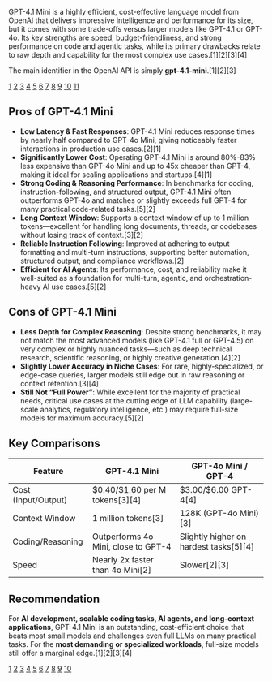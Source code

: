 GPT-4.1 Mini is a highly efficient, cost-effective language model from OpenAI that delivers impressive intelligence and performance for its size, but it comes with some trade-offs versus larger models like GPT-4.1 or GPT-4o. Its key strengths are speed, budget-friendliness, and strong performance on code and agentic tasks, while its primary drawbacks relate to raw depth and capability for the most complex use cases.[1][2][3][4]

The main identifier in the OpenAI API is simply **gpt-4.1-mini**.[1][2][3]

[1](https://platform.openai.com/docs/models/gpt-4.1-mini)
[2](https://docs.aimlapi.com/api-references/text-models-llm/openai/gpt-4.1-mini)
[3](https://apidog.com/blog/how-to-use-the-gpt-4-1-api/)
[4](https://openai.com/index/gpt-4-1/)
[5](https://www.reddit.com/r/ChatGPTPro/comments/1l7h4hg/i_dont_understand_chatgpt_model_names_is_o3/)
[6](https://learn.microsoft.com/en-us/azure/ai-foundry/openai/concepts/models)
[7](https://github.com/marketplace/models/azure-openai/gpt-4-1-mini)
[8](https://platform.openai.com/docs/models/gpt-4o-mini)
[9](https://zapier.com/blog/openai-models/)
[10](https://platform.openai.com/docs/models)
[11](https://aimlapi.com/models/gpt-4-1-mini-api)

## Pros of GPT-4.1 Mini

- **Low Latency & Fast Responses**: GPT-4.1 Mini reduces response times by nearly half compared to GPT-4o Mini, giving noticeably faster interactions in production use cases.[2][1]
- **Significantly Lower Cost**: Operating GPT-4.1 Mini is around 80%-83% less expensive than GPT-4o Mini and up to 45x cheaper than GPT-4, making it ideal for scaling applications and startups.[4][1]
- **Strong Coding & Reasoning Performance**: In benchmarks for coding, instruction-following, and structured output, GPT-4.1 Mini often outperforms GPT-4o and matches or slightly exceeds full GPT-4 for many practical code-related tasks.[5][2]
- **Long Context Window**: Supports a context window of up to 1 million tokens—excellent for handling long documents, threads, or codebases without losing track of context.[3][2]
- **Reliable Instruction Following**: Improved at adhering to output formatting and multi-turn instructions, supporting better automation, structured output, and compliance workflows.[2]
- **Efficient for AI Agents**: Its performance, cost, and reliability make it well-suited as a foundation for multi-turn, agentic, and orchestration-heavy AI use cases.[5][2]

## Cons of GPT-4.1 Mini

- **Less Depth for Complex Reasoning**: Despite strong benchmarks, it may not match the most advanced models (like GPT-4.1 full or GPT-4.5) on very complex or highly nuanced tasks—such as deep technical research, scientific reasoning, or highly creative generation.[4][2]
- **Slightly Lower Accuracy in Niche Cases**: For rare, highly-specialized, or edge-case queries, larger models still edge out in raw reasoning or context retention.[3][4]
- **Still Not “Full Power”**: While excellent for the majority of practical needs, critical use cases at the cutting edge of LLM capability (large-scale analytics, regulatory intelligence, etc.) may require full-size models for maximum accuracy.[5][2]

## Key Comparisons

| Feature                | GPT-4.1 Mini                   | GPT-4o Mini / GPT-4       |
|------------------------|-------------------------------|---------------------------|
| Cost (Input/Output)    | \$0.40/\$1.60 per M tokens[3][4] | \$3.00/\$6.00 GPT-4[4]   |
| Context Window         | 1 million tokens[3]           | 128K (GPT-4o Mini)[3]     |
| Coding/Reasoning       | Outperforms 4o Mini, close to GPT-4 | Slightly higher on hardest tasks[5][4] |
| Speed                  | Nearly 2x faster than 4o Mini[2] | Slower[2][3]              |

## Recommendation

For **AI development, scalable coding tasks, AI agents, and long-context applications**, GPT-4.1 Mini is an outstanding, cost-efficient choice that beats most small models and challenges even full LLMs on many practical tasks. For the **most demanding or specialized workloads**, full-size models still offer a marginal edge.[1][2][3][4]

[1](https://openai.com/index/gpt-4-1/)
[2](https://smythos.com/developers/agent-development/lbuild-ai-agents-gpt-4-1-mini/)
[3](https://dodcsbot.ai/models/compare/gpt-4o-mini/gpt-4-1-mini)
[4](https://docsbot.ai/models/compare/gpt-4/gpt-4-1-mini)
[5](https://www.lesswrong.com/posts/t5dMAHrmdXqNaNB6v/gpt-4-1-is-a-mini-upgrade)
[6](https://www.reddit.com/r/ChatGPTCoding/comments/1fwarsh/o1mini_vs_o1preview_vs_gpt4o_what_can_code_better/)
[7](https://www.amitysolutions.com/blog/chatgpt-35-vs-chatgpt-4)
[8](https://blog.getbind.co/2025/04/17/openai-o4-mini-o3-gpt4-1-comparison-of-openai-models/)
[9](https://zapier.com/blog/openai-models/)
[10](https://www.reddit.com/r/ChatGPTCoding/comments/1jz5x09/we_benchmarked_gpt41_its_better_at_code_reviews/)
